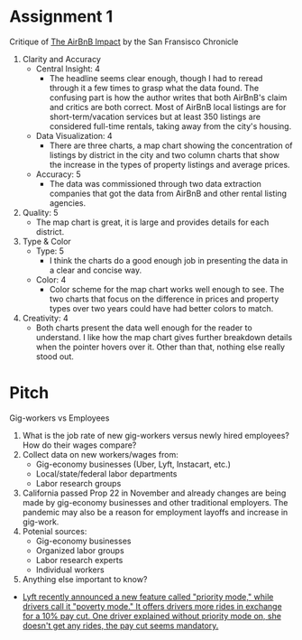 # Assignment 1
Critique of [The AirBnB Impact](https://www.sfchronicle.com/airbnb-impact-san-francisco-2015/#1) by the San Fransisco Chronicle
1. Clarity and Accuracy
   * Central Insight: 4
      * The headline seems clear enough, though I had to reread through it a few times to grasp what the data found. The confusing part is how the author writes that both AirBnB's claim and critics are both correct. Most of AirBnB local listings are for short-term/vacation services but at least 350 listings are considered full-time rentals, taking away from the city's housing.
   * Data Visualization: 4
      * There are three charts, a map chart showing the concentration of listings by district in the city and two column charts that show the increase in the types of property listings and average prices.
   * Accuracy: 5
      * The data was commissioned through two data extraction companies that got the data from AirBnB and other rental listing agencies. 
2. Quality: 5
    * The map chart is great, it is large and provides details for each district.
3. Type & Color
    * Type: 5
       * I think the charts do a good enough job in presenting the data in a clear and concise way.
    * Color: 4
       * Color scheme for the map chart works well enough to see. The two charts that focus on the difference in prices and property types over two years could have had better colors to match.
4. Creativity: 4
    * Both charts present the data well enough for the reader to understand. I like how the map chart gives further breakdown details when the pointer hovers over it. Other than that, nothing else really stood out.

# Pitch 
Gig-workers vs Employees
1. What is the job rate of new gig-workers versus newly hired employees? How do their wages compare?
2. Collect data on new workers/wages from:
    * Gig-economy businesses (Uber, Lyft, Instacart, etc.)
    * Local/state/federal labor departments
    * Labor research groups
3. California passed Prop 22 in November and already changes are being made by gig-economy businesses and other traditional employers. The pandemic may also be a reason for employment layoffs and increase in gig-work.
4. Potenial sources:
    * Gig-economy businesses
    * Organized labor groups
    * Labor research experts
    * Individual workers
5. Anything else important to know?
  * [Lyft recently announced a new feature called "priority mode," while drivers call it "poverty mode." It offers drivers more rides in exchange for a 10% pay cut. One driver explained without priority mode on, she doesn't get any rides, the pay cut seems mandatory.](https://www.cnet.com/news/lyft-test-program-offers-drivers-more-rides-in-exchange-for-10-percent-pay-cut/?utm_source=reddit.com&utm_source=reddit.com) 
